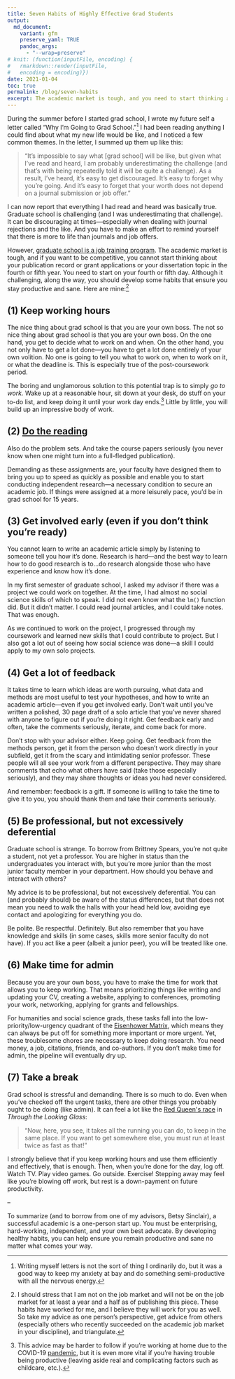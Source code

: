 ```yaml
---
title: Seven Habits of Highly Effective Grad Students
output:
  md_document:
    variant: gfm
    preserve_yaml: TRUE
    pandoc_args: 
      - "--wrap=preserve"
# knit: (function(inputFile, encoding) {
#   rmarkdown::render(inputFile, 
#   encoding = encoding)})
date: 2021-01-04
toc: true
permalink: /blog/seven-habits
excerpt: The academic market is tough, and you need to start thinking about it early. To be competitive, you'll have to develop some habits that ensure you stay productive and sane. Here are mine.
---
```


During the summer before I started grad school, I wrote my future self a letter called “Why I’m Going to Grad School.”[^1] I had been reading anything I could find about what my new life would be like, and I noticed a few common themes. In the letter, I summed up them up like this:

> “It’s impossible to say what \[grad school\] will be like, but given what I’ve read and heard, I am probably underestimating the challenge (and that’s with being repeatedly told it will be quite a challenge). As a result, I’ve heard, it’s easy to get discouraged. It’s easy to forget why you’re going. And it’s easy to forget that your worth does not depend on a journal submission or job offer.”

[^1]: Writing myself letters is not the sort of thing I ordinarily do, but it was a good way to keep my anxiety at bay and do something semi-productive with all the nervous energy.

I can now report that everything I had read and heard was basically true. Graduate school is challenging (and I was underestimating that challenge). It can be discouraging at times—especially when dealing with journal rejections and the like. And you have to make an effort to remind yourself that there is more to life than journals and job offers.

However, [graduate school is a job training program](/blog/wish-i-knew-before-grad-school/). The academic market is tough, and if you want to be competitive, you cannot start thinking about your publication record or grant applications or your dissertation topic in the fourth or fifth year. You need to start on your fourth or fifth day. Although it challenging, along the way, you should develop some habits that ensure you stay productive and sane. Here are mine:[^2]

[^2]: I should stress that I am not on the job market and will not be on the job market for at least a year and a half as of publishing this piece. These habits have worked for me, and I believe they will work for you as well. So take my advice as one person’s perspective, get advice from others (especially others who recently succeeded on the academic job market in your discipline), and triangulate.

(1) Keep working hours
---------------------

The nice thing about grad school is that you are your own boss. The not so nice thing about grad school is that you are your own boss. On the one hand, you get to decide what to work on and when. On the other hand, you not only have to get a lot done—you have to get a lot done entirely of your own volition. No one is going to tell you what to work on, when to work on it, or what the deadline is. This is especially true of the post-coursework period.

The boring and unglamorous solution to this potential trap is to simply *go to work.* Wake up at a reasonable hour, sit down at your desk, do stuff on your to-do list, and keep doing it until your work day ends.[^3] Little by little, you will build up an impressive body of work.

[^3]: This advice may be harder to follow if you’re working at home due to the COVID-19 [pandemic](/blog/pandemic-productivity), but it is even more vital if you’re having trouble being productive (leaving aside real and complicating factors such as childcare, etc.).

(2) [Do the reading](/blog/reading)
------------------------------------------

Also do the problem sets. And take the course papers seriously (you never know when one might turn into a full-fledged publication).

Demanding as these assignments are, your faculty have designed them to bring you up to speed as quickly as possible and enable you to start conducting independent research—a necessary condition to secure an academic job. If things were assigned at a more leisurely pace, you’d be in grad school for 15 years.

(3) Get involved early (even if you don’t think you’re ready)
------------------------------------------------------------

You cannot learn to write an academic article simply by listening to someone tell you how it’s done. Research is hard—and the best way to learn how to do good research is to…do research alongside those who have experience and know how it’s done.

In my first semester of graduate school, I asked my advisor if there was a project we could work on together. At the time, I had almost no social science skills of which to speak. I did not even know what the `lm()` function did. But it didn’t matter. I could read journal articles, and I could take notes. That was enough.

As we continued to work on the project, I progressed through my coursework and learned new skills that I could contribute to project. But I also got a lot out of seeing how social science was done—a skill I could apply to my own solo projects.

(4) Get a lot of feedback
------------------------

It takes time to learn which ideas are worth pursuing, what data and methods are most useful to test your hypotheses, and how to write an academic article—even if you get involved early. Don’t wait until you’ve written a polished, 30 page draft of a solo article that you’ve never shared with anyone to figure out if you’re doing it right. Get feedback early and often, take the comments seriously, iterate, and come back for more.

Don’t stop with your advisor either. Keep going. Get feedback from the methods person, get it from the person who doesn’t work directly in your subfield, get it from the scary and intimidating senior professor. These people will all see your work from a different perspective. They may share comments that echo what others have said (take those especially seriously), and they may share thoughts or ideas you had never considered.

And remember: feedback is a gift. If someone is willing to take the time to give it to you, you should thank them and take their comments seriously.

(5) Be professional, but not excessively deferential
---------------------------------------------------

Graduate school is strange. To borrow from Brittney Spears, you’re not quite a student, not yet a professor. You are higher in status than the undergraduates you interact with, but you’re more junior than the most junior faculty member in your department. How should you behave and interact with others?

My advice is to be professional, but not excessively deferential. You can (and probably should) be aware of the status differences, but that does not mean you need to walk the halls with your head held low, avoiding eye contact and apologizing for everything you do.

Be polite. Be respectful. Definitely. But also remember that you have knowledge and skills (in some cases, skills more senior faculty do not have). If you act like a peer (albeit a junior peer), you will be treated like one.

(6) Make time for admin
----------------------

Because you are your own boss, you have to make the time for work that allows you to keep working. That means prioritizing things like writing and updating your CV, creating a website, applying to conferences, promoting your work, networking, applying for grants and fellowships.

For humanities and social science grads, these tasks fall into the low-priority/low-urgency quadrant of the [Eisenhower Matrix](https://www.eisenhower.me/eisenhower-matrix/), which means they can always be put off for something more important or more urgent. Yet, these troublesome chores are necessary to keep doing research. You need money, a job, citations, friends, and co-authors. If you don’t make time for admin, the pipeline will eventually dry up.

(7) Take a break
---------------

Grad school is stressful and demanding. There is so much to do. Even when you’ve checked off the urgent tasks, there are other things you probably ought to be doing (like admin). It can feel a lot like the [Red Queen's race](https://en.wikipedia.org/wiki/Red_Queen%27s_race) in *Through the Looking Glass*:

> “Now, here, you see, it takes all the running you can do, to keep in the same place. If you want to get somewhere else, you must run at least twice as fast as that!”

I strongly believe that if you keep working hours and use them efficiently and effectively, that is enough. Then, when you’re done for the day, log off. Watch TV. Play video games. Go outside. Exercise! Stepping away may feel like you’re blowing off work, but rest is a down-payment on future productivity.

–

To summarize (and to borrow from one of my advisors, Betsy Sinclair), a successful academic is a one-person start up. You must be enterprising, hard-working, independent, and your own best advocate. By developing healthy habits, you can help ensure you remain productive and sane no matter what comes your way.
